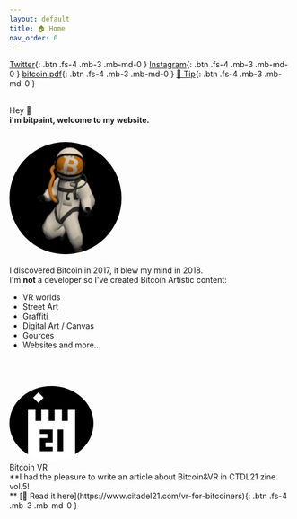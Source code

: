 ```yaml
---
layout: default
title: 🏠 Home
nav_order: 0
---
```

[Twitter](https://twitter.com/bitpaintclub){: .btn .fs-4 .mb-3 .mb-md-0 }   [Instagram](https://www.instagram.com/bitpaint.club){: .btn .fs-4 .mb-3 .mb-md-0 }  [bitcoin.pdf](https://bitpaint.club/bitcoin.pdf){: .btn .fs-4 .mb-3 .mb-md-0 }       [🍺 Tip](https://btcpay177475.lndyn.com/){: .btn .fs-4 .mb-3 .mb-md-0 }  
<br>

<span class="fs-10">Hey 👋</span><br>
**<b><span class="fs-4">i'm bitpaint, welcome to my website.</span><br></b>**
<br>

 <img src="/img/400x400.jpg" height="auto" width="200" style="border-radius:50%"><br><br>
I discovered Bitcoin in 2017, it blew my mind in 2018.<br>
I'm **not** a developer  so I've created Bitcoin Artistic content: <br>
-  VR worlds
-  Street Art
-  Graffiti
-  Digital Art / Canvas
-  Gources
-  Websites and more...<br>
<br><br>

<br>
 <img src="/img/21.png" height="auto" width="150" style="border-radius:50%">  <br>
<span class="fs-8">Bitcoin VR</span><br>
**<span class="fs-4">I had the pleasure to write an article about Bitcoin&VR in CTDL21 zine vol.5!</span><br>**
[📖 Read it here](https://www.citadel21.com/vr-for-bitcoiners){: .btn .fs-4 .mb-3 .mb-md-0 }
